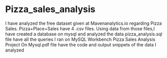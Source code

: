 # Pizza_sales_analysis
I have analyzed the free dataset given at Mavenanalytics.io regarding Pizza Sales. 
Pizza+Place+Sales have 4 .csv files.
Using data from those files,I have created a database on mysql and analyzed the data 
pizza_analysis.sql file have all the queries I ran on MySQL Workbench
Pizza Sales Analysis Project On Mysql.pdf file have the code and output snippets of the data I analyzed 
